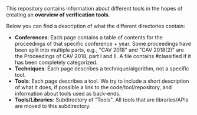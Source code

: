 This repository contains information about different tools in the hopes of creating an **overview of verification tools**.

Below you can find a description of what the different directories contain:
- **Conferences**: Each page contains a table of contents for the proceedings of that specific conference + year. Some proceedings have been split into multiple parts, e.g., "CAV 2018" and "CAV 2018(2)" are the Proceedings of CAV 2018, part I and II. A file contains #classified if it has been completely categorized.
- **Techniques**: Each page describes a technique/algorithm, not a specific tool.
- **Tools**: Each page describes a tool. We try to include a short description of what it does, if possible a link to the code/tool/repository, and information about tools used as back-ends.
- **Tools/Libraries**: Subdirectory of "Tools". All tools that are libraries/APIs are moved to this subdirectory.
